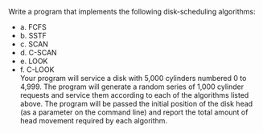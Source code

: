 Write a program that implements the following disk-scheduling algorithms:  
* a. FCFS
* b. SSTF
* c. SCAN
* d. C-SCAN
* e. LOOK
* f. C-LOOK  
Your program will service a disk with 5,000 cylinders numbered 0 to
4,999. The program will generate a random series of 1,000 cylinder
requests and service them according to each of the algorithms listed
above. The program will be passed the initial position of the disk head
(as a parameter on the command line) and report the total amount of
head movement required by each algorithm.
